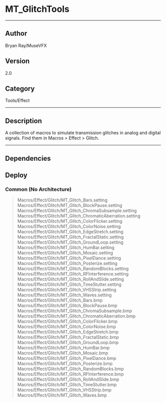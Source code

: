 # MT_GlitchTools
___

## Author
Bryan Ray/MuseVFX

## Version
2.0

## Category
Tools/Effect

___

## Description
<p>A collection of macros to simulate transmission glitches in analog and digital signals. Find them in Macros &gt; Effect &gt; Glitch.</p>
	

___

## Dependencies

## Deploy

### Common (No Architecture)

> Macros/Effect/Glitch/MT_Glitch_Bars.setting  
> Macros/Effect/Glitch/MT_Glitch_BlockPause.setting  
> Macros/Effect/Glitch/MT_Glitch_ChromaSubsample.setting  
> Macros/Effect/Glitch/MT_Glitch_ChromaticAberration.setting  
> Macros/Effect/Glitch/MT_Glitch_ColorFlicker.setting  
> Macros/Effect/Glitch/MT_Glitch_ColorNoise.setting  
> Macros/Effect/Glitch/MT_Glitch_EdgeStretch.setting  
> Macros/Effect/Glitch/MT_Glitch_FractalStatic.setting  
> Macros/Effect/Glitch/MT_Glitch_GroundLoop.setting  
> Macros/Effect/Glitch/MT_Glitch_HumBar.setting  
> Macros/Effect/Glitch/MT_Glitch_Mosaic.setting  
> Macros/Effect/Glitch/MT_Glitch_PixelDance.setting  
> Macros/Effect/Glitch/MT_Glitch_Posterize.setting  
> Macros/Effect/Glitch/MT_Glitch_RandomBlocks.setting  
> Macros/Effect/Glitch/MT_Glitch_RFInterference.setting  
> Macros/Effect/Glitch/MT_Glitch_RollAndSlide.setting  
> Macros/Effect/Glitch/MT_Glitch_TimeStutter.setting  
> Macros/Effect/Glitch/MT_Glitch_VHSStrip.setting  
> Macros/Effect/Glitch/MT_Glitch_Waves.setting  
> Macros/Effect/Glitch/MT_Glitch_Bars.bmp  
> Macros/Effect/Glitch/MT_Glitch_BlockPause.bmp  
> Macros/Effect/Glitch/MT_Glitch_ChromaSubsample.bmp  
> Macros/Effect/Glitch/MT_Glitch_ChromaticAberration.bmp  
> Macros/Effect/Glitch/MT_Glitch_ColorFlicker.bmp  
> Macros/Effect/Glitch/MT_Glitch_ColorNoise.bmp  
> Macros/Effect/Glitch/MT_Glitch_EdgeStretch.bmp  
> Macros/Effect/Glitch/MT_Glitch_FractalStatic.bmp  
> Macros/Effect/Glitch/MT_Glitch_GroundLoop.bmp  
> Macros/Effect/Glitch/MT_Glitch_HumBar.bmp  
> Macros/Effect/Glitch/MT_Glitch_Mosaic.bmp  
> Macros/Effect/Glitch/MT_Glitch_PixelDance.bmp  
> Macros/Effect/Glitch/MT_Glitch_Posterize.bmp  
> Macros/Effect/Glitch/MT_Glitch_RandomBlocks.bmp  
> Macros/Effect/Glitch/MT_Glitch_RFInterference.bmp  
> Macros/Effect/Glitch/MT_Glitch_RollAndSlide.bmp  
> Macros/Effect/Glitch/MT_Glitch_TimeStutter.bmp  
> Macros/Effect/Glitch/MT_Glitch_VHSStrip.bmp  
> Macros/Effect/Glitch/MT_Glitch_Waves.bmp  

